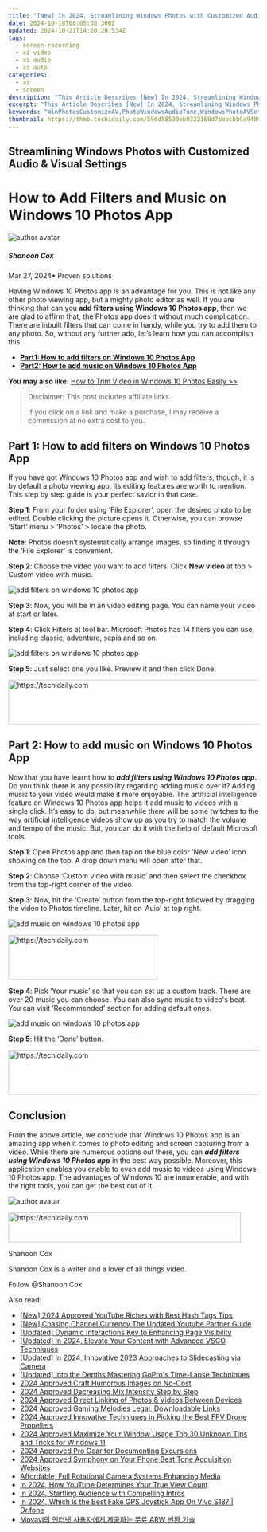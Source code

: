 ```yaml
---
title: "[New] In 2024, Streamlining Windows Photos with Customized Audio & Visual Settings"
date: 2024-10-18T00:05:38.306Z
updated: 2024-10-21T14:20:20.534Z
tags: 
  - screen-recording
  - ai video
  - ai audio
  - ai auto
categories: 
  - ai
  - screen
description: "This Article Describes [New] In 2024, Streamlining Windows Photos with Customized Audio & Visual Settings"
excerpt: "This Article Describes [New] In 2024, Streamlining Windows Photos with Customized Audio & Visual Settings"
keywords: "WinPhotosCustomizeAV,PhotoWindowsAudioTune,WindowsPhotoAVSettings,VisualWinAudioConfig,PhotosStreamlineOptions,CustomWinPhotoAdjust,EnhanceWinPhotosViewing"
thumbnail: https://thmb.techidaily.com/596d58530eb9322168d7babcbb9a9489a386dda09536b6b2d4f38f91d6402603.jpg
---
```


## Streamlining Windows Photos with Customized Audio & Visual Settings

# How to Add Filters and Music on Windows 10 Photos App

![author avatar](https://images.wondershare.com/filmora/article-images/shannon-cox.jpg)

##### Shanoon Cox

 Mar 27, 2024• Proven solutions

Having Windows 10 Photos app is an advantage for you. This is not like any other photo viewing app, but a mighty photo editor as well. If you are thinking that can you **add filters using Windows 10 Photos app**, then we are glad to affirm that, the Photos app does it without much complication. There are inbuilt filters that can come in handy, while you try to add them to any photo. So, without any further ado, let’s learn how you can accomplish this.

* [**Part1: How to add filters on Windows 10 Photos App**](#part1)
* [**Part2: How to add music on Windows 10 Photos App**](#part2)

**You may also like:** [How to Trim Video in Windows 10 Photos Easily >>](https://tools.techidaily.com/wondershare/filmora/download/)

>  Disclaimer: This post includes affiliate links
>
>  If you click on a link and make a purchase, I may receive a commission at no extra cost to you.
>

## Part 1: How to add filters on Windows 10 Photos App

If you have got Windows 10 Photos app and wish to add filters, though, it is by default a photo viewing app, its editing features are worth to mention. This step by step guide is your perfect savior in that case.

**Step 1**: From your folder using ‘File Explorer’, open the desired photo to be edited. Double clicking the picture opens it. Otherwise, you can browse ‘Start’ menu > ‘Photos’ > locate the photo.

**Note**: Photos doesn’t systematically arrange images, so finding it through the ‘File Explorer’ is convenient.

**Step 2**: Choose the video you want to add filters. Click **New video** at top > Custom video with music.

![ add filters on windows 10 photos app](https://images.wondershare.com/filmora/article-images/add-filters.jpg)

**Step 3**: Now, you will be in an video editing page. You can name your video at start or later.

**Step 4**: Click Filters at tool bar. Microsoft Photos has 14 filters you can use, including classic, adventure, sepia and so on.

![ add filters on windows 10 photos app](https://images.wondershare.com/filmora/article-images/edit-filters-microsoft-photos.jpg)

**Step 5**: Just select one you like. Preview it and then click Done.

<!-- affiliate ads begin -->
<a href="https://unicoeye.pxf.io/c/5597632/2134238/18498" target="_top" id="2134238">
  <img src="//a.impactradius-go.com/display-ad/18498-2134238" border="0" alt="https://techidaily.com" width="728" height="90"/>
</a>
<img height="0" width="0" src="https://unicoeye.pxf.io/i/5597632/2134238/18498" style="position:absolute;visibility:hidden;" border="0" />
<!-- affiliate ads end -->

## Part 2: How to add music on Windows 10 Photos App

Now that you have learnt how to **_add filters using Windows 10 Photos app._** Do you think there is any possibility regarding adding music over it? Adding music to your video would make it more enjoyable. The artificial intelligence feature on Windows 10 Photos app helps it add music to videos with a single click. It’s easy to do, but meanwhile there will be some twitches to the way artificial intelligence videos show up as you try to match the volume and tempo of the music. But, you can do it with the help of default Microsoft tools.

**Step 1**: Open Photos app and then tap on the blue color ‘New video’ icon showing on the top. A drop down menu will open after that.

**Step 2**: Choose ‘Custom video with music’ and then select the checkbox from the top-right corner of the video.

**Step 3**: Now, hit the ‘Create’ button from the top-right followed by dragging the video to Photos timeline. Later, hit on ‘Auio’ at top right.

![ add music on windows 10 photos app](https://images.wondershare.com/filmora/article-images/add-music-to-video-photos-app.jpg)

<!-- affiliate ads begin -->
<a href="https://aligracehair.sjv.io/c/5597632/1902319/19272" target="_top" id="1902319">
  <img src="//a.impactradius-go.com/display-ad/19272-1902319" border="0" alt="https://techidaily.com" width="300" height="90"/>
</a>
<img height="0" width="0" src="https://aligracehair.sjv.io/i/5597632/1902319/19272" style="position:absolute;visibility:hidden;" border="0" />
<!-- affiliate ads end -->

**Step 4**: Pick ‘Your music’ so that you can set up a custom track. There are over 20 music you can choose. You can also sync music to video's beat. You can visit ‘Recommended’ section for adding default ones.

![add music on windows 10 photos app](https://images.wondershare.com/filmora/article-images/choose-music-to-video-photos-app.jpg)

**Step 5**: Hit the ‘Done’ button.

<!-- affiliate ads begin -->
<a href="https://appsumo.8odi.net/c/5597632/2151854/7443" target="_top" id="2151854">
  <img src="//a.impactradius-go.com/display-ad/7443-2151854" border="0" alt="https://techidaily.com" width="600" height="90"/>
</a>
<img height="0" width="0" src="https://appsumo.8odi.net/i/5597632/2151854/7443" style="position:absolute;visibility:hidden;" border="0" />
<!-- affiliate ads end -->

## Conclusion

From the above article, we conclude that Windows 10 Photos app is an amazing app when it comes to photo editing and screen capturing from a video. While there are numerous options out there, you can **_add filters using Windows 10 Photos app_** in the best way possible. Moreover, this application enables you enable to even add music to videos using Windows 10 Photos app. The advantages of Windows 10 are innumerable, and with the right tools, you can get the best out of it.

![author avatar](https://images.wondershare.com/filmora/article-images/shannon-cox.jpg)

<!-- affiliate ads begin -->
<a href="https://bluettius.sjv.io/c/5597632/2139122/17108" target="_top" id="2139122">
  <img src="//a.impactradius-go.com/display-ad/17108-2139122" border="0" alt="https://techidaily.com" width="468" height="60"/>
</a>
<img height="0" width="0" src="https://bluettius.sjv.io/i/5597632/2139122/17108" style="position:absolute;visibility:hidden;" border="0" />
<!-- affiliate ads end -->

Shanoon Cox

Shanoon Cox is a writer and a lover of all things video.

Follow @Shanoon Cox


<ins class="adsbygoogle"
     style="display:block"
     data-ad-format="autorelaxed"
     data-ad-client="ca-pub-7571918770474297"
     data-ad-slot="1223367746"></ins>



<ins class="adsbygoogle"
     style="display:block"
     data-ad-client="ca-pub-7571918770474297"
     data-ad-slot="8358498916"
     data-ad-format="auto"
     data-full-width-responsive="true"></ins>


<span class="atpl-alsoreadstyle">Also read:</span>
<div><ul>
<li><a href="https://youtube-docs.techidaily.com/024-approved-youtube-riches-with-best-hash-tags-tips/"><u>[New] 2024 Approved YouTube Riches with Best Hash Tags Tips</u></a></li>
<li><a href="https://youtube-clips.techidaily.com/new-chasing-channel-currency-the-updated-youtube-partner-guide/"><u>[New] Chasing Channel Currency The Updated Youtube Partner Guide</u></a></li>
<li><a href="https://facebook-video-content.techidaily.com/updated-dynamic-interactions-key-to-enhancing-page-visibility/"><u>[Updated] Dynamic Interactions Key to Enhancing Page Visibility</u></a></li>
<li><a href="https://fox-http.techidaily.com/updated-in-2024-elevate-your-content-with-advanced-vsco-techniques/"><u>[Updated] In 2024, Elevate Your Content with Advanced VSCO Techniques</u></a></li>
<li><a href="https://screen-activity-recording.techidaily.com/updated-in-2024-innovative-2023-approaches-to-slidecasting-via-camera/"><u>[Updated] In 2024, Innovative 2023 Approaches to Slidecasting via Camera</u></a></li>
<li><a href="https://extra-skills.techidaily.com/updated-into-the-depths-mastering-gopros-time-lapse-techniques/"><u>[Updated] Into the Depths Mastering GoPro's Time-Lapse Techniques</u></a></li>
<li><a href="https://fox-helps.techidaily.com/2024-approved-craft-humorous-images-on-no-cost/"><u>2024 Approved Craft Humorous Images on No-Cost</u></a></li>
<li><a href="https://fox-helps.techidaily.com/2024-approved-decreasing-mix-intensity-step-by-step/"><u>2024 Approved Decreasing Mix Intensity Step by Step</u></a></li>
<li><a href="https://fox-helps.techidaily.com/2024-approved-direct-linking-of-photos-and-videos-between-devices/"><u>2024 Approved Direct Linking of Photos & Videos Between Devices</u></a></li>
<li><a href="https://fox-helps.techidaily.com/2024-approved-gaming-melodies-legal-downloadable-links/"><u>2024 Approved Gaming Melodies Legal, Downloadable Links</u></a></li>
<li><a href="https://fox-helps.techidaily.com/2024-approved-innovative-techniques-in-picking-the-best-fpv-drone-propellers/"><u>2024 Approved Innovative Techniques in Picking the Best FPV Drone Propellers</u></a></li>
<li><a href="https://fox-helps.techidaily.com/2024-approved-maximize-your-window-usage-top-30-unknown-tips-and-tricks-for-windows-11/"><u>2024 Approved Maximize Your Window Usage Top 30 Unknown Tips and Tricks for Windows 11</u></a></li>
<li><a href="https://fox-helps.techidaily.com/2024-approved-pro-gear-for-documenting-excursions/"><u>2024 Approved Pro Gear for Documenting Excursions</u></a></li>
<li><a href="https://fox-helps.techidaily.com/2024-approved-symphony-on-your-phone-best-tone-acquisition-websites/"><u>2024 Approved Symphony on Your Phone Best Tone Acquisition Websites</u></a></li>
<li><a href="https://fox-helps.techidaily.com/affordable-full-rotational-camera-systems-enhancing-media/"><u>Affordable, Full Rotational Camera Systems Enhancing Media</u></a></li>
<li><a href="https://youtube-blog.techidaily.com/24-how-youtube-determines-your-true-view-count/"><u>In 2024, How YouTube Determines Your True View Count</u></a></li>
<li><a href="https://extra-guidance.techidaily.com/in-2024-startling-audience-with-compelling-intros/"><u>In 2024, Startling Audience with Compelling Intros</u></a></li>
<li><a href="https://phone-solutions.techidaily.com/in-2024-which-is-the-best-fake-gps-joystick-app-on-vivo-s18-drfone-by-drfone-virtual-android/"><u>In 2024, Which is the Best Fake GPS Joystick App On Vivo S18? | Dr.fone</u></a></li>
<li><a href="https://some-knowledge.techidaily.com/movavi-arw/"><u>Movavi의 인터넷 사용자에게 제공하는 무료 ARW 변환 기술</u></a></li>
</ul></div>

